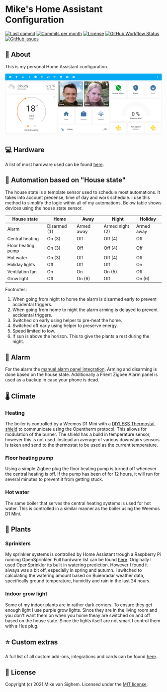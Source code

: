 # Mike's Home Assistant Configuration

[![Last commit](https://img.shields.io/github/last-commit/mikevansighem/homeassistant?style=flat-square)](https://github.com/mikevansighem/homeassistant/commits/master)
[![Commits per month](https://img.shields.io/github/commit-activity/m/mikevansighem/homeassistant?style=flat-square)](https://github.com/mikevansighem/homeassistant/commits/master)
[![License](https://img.shields.io/github/license/mikevansighem/homeassistant?style=flat-square)](https://github.com/mikevansighem/homeassistant/blob/master/LICENSE)
[![GitHub Workflow Status](https://img.shields.io/github/workflow/status/mikevansighem/homeassistant/Home%20Assistant%20CI?style=flat-square)](https://github.com/mikevansighem/homeassistant/actions)
[![GitHub issues](https://img.shields.io/github/issues-raw/mikevansighem/homeassistant?style=flat-square)](https://github.com/mikevansighem/homeassistant/issues)

## :page_facing_up: About

This is my personal Home Assistant configuration.

![Home Dashboard](DOCS/images/dashboard-home.png)

## :computer: Hardware

A list of most hardware used can be found [here](DOCS/hardware.md).

## :house_with_garden: Automation based on "House state"

The house state is a template sensor used to schedule most automations. 
It takes into account precense, time of day and work schedule. 
I use this method to simplify the logic within all of my automations. Below table shows
devices using the house state sensor.

| House state        | Home         | Away       | Night           | Holiday    |
|--------------------|--------------|------------|-----------------|------------|
| Alarm              | Disarmed (1) | Armed away | Armed night (2) | Armed away |
| Central heating    | On (3)       | Off        | Off (4)         | Off        |
| Floor heating pump | On (3)       | Off        | Off (4)         | Off        |
| Hot water          | On (3)       | Off        | Off (4)         | Off        |
| Holiday lights     | Off          | Off        | Off             | On         |
| Ventilation fan    | On           | On         | On (5)          | Off        |
| Grow light         | Off          | On (6)     | Off             | On (6)     |

Footnotes:

1. When going from night to home the alarm is disarmed early to prevent accidental triggers.
2. When going from home to night the alarm arming is delayed to prevent accidental triggers.
3. Switched on early using helper to pre-heat the home.
4. Switched off early using helper to preserve energy.
5. Speed limited to low.
6. If sun is above the horizon. This to give the plants a rest during the night.

## :bell: Alarm

For the alarm the [manual alarm panel integration](https://www.home-assistant.io/integrations/manual/). Arming and disarming is done based on the house state. Additionally a Frient Zigbee Alarm panel is used as a backup in case your phone is dead.

## :thermometer: Climate

### Heating

The boiler is controlled by a Weemos D1 Mini with a [DIYLESS Thermostat shield](https://diyless.com/product/esp8266-thermostat-shield) to communicate using the Opentherm protocol.
This allows for modulation of the burner. The shield has a build in temperature sensor, however this is not used. Instead an average of various downstairs sensors is taken and send to the thermostat to be used as the current temperature.

### Floor heating pump

Using a simple Zigbee plug the floor heating pump is turned off whenever the central heating is off. If the pump has been of for 12 hours, it will run for several minutes to prevent it from getting stuck.

### Hot water

The same boiler that serves the central heating systems is used for hot water. This is controlled in a similar manner as the boiler using the Weemos D1 Mini.

## :sunflower: Plants

### Sprinklers

My sprinkler systems is controlled by Home Assistant trough a Raspberry Pi running OpenSprinkler. Full hardware list can be found [here](https://github.com/mikevansighem/homeassistant/blob/master/DOCS/hardware.md#sprinkler). Originally I used OpenSprinkler its built in watering prediction. However I found it always was a bit off, especially in spring and autumn. I switched to calculating the watering amount based on Buienradar weather data, specifically ground temperature, humidity and rain in the last 24 hours.

### Indoor grow light

Some of my indoor plants are in rather dark corners. To ensure they get enough light I use purple grow lights. Since they are in the living room and you don't want them on when you home theay are switched on and off based on the house state. Since the lights itself are not smart I control them with a Hue plug.

## :star: Custom extras

A full list of all custom add-ons, integrations and cards can be found [here](DOCS/custom_extras.md).

## :bookmark_tabs: License

Copyright (c) 2021 Mike van Sighem. Licensed under the [MIT license](/LICENSE?raw=true).

